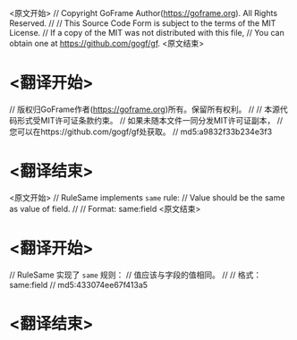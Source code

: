 
<原文开始>
// Copyright GoFrame Author(https://goframe.org). All Rights Reserved.
//
// This Source Code Form is subject to the terms of the MIT License.
// If a copy of the MIT was not distributed with this file,
// You can obtain one at https://github.com/gogf/gf.
<原文结束>

# <翻译开始>
// 版权归GoFrame作者(https://goframe.org)所有。保留所有权利。
//
// 本源代码形式受MIT许可证条款约束。
// 如果未随本文件一同分发MIT许可证副本，
// 您可以在https://github.com/gogf/gf处获取。
// md5:a9832f33b234e3f3
# <翻译结束>


<原文开始>
// RuleSame implements `same` rule:
// Value should be the same as value of field.
//
// Format: same:field
<原文结束>

# <翻译开始>
// RuleSame 实现了 `same` 规则：
// 值应该与字段的值相同。
//
// 格式：same:field
// md5:433074ee67f413a5
# <翻译结束>


